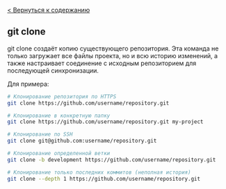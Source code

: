 [< Вернуться к содержанию](readme.md)
## git clone
git clone создаёт копию существующего репозитория. Эта команда не только загружает все файлы проекта, но и всю историю изменений, а также настраивает соединение с исходным репозиторием для последующей синхронизации.

Для примера:

```bash
# Клонирование репозитория по HTTPS
git clone https://github.com/username/repository.git

# Клонирование в конкретную папку
git clone https://github.com/username/repository.git my-project

# Клонирование по SSH
git clone git@github.com:username/repository.git

# Клонирование определенной ветки
git clone -b development https://github.com/username/repository.git

# Клонирование только последних коммитов (неполная история)
git clone --depth 1 https://github.com/username/repository.git
```